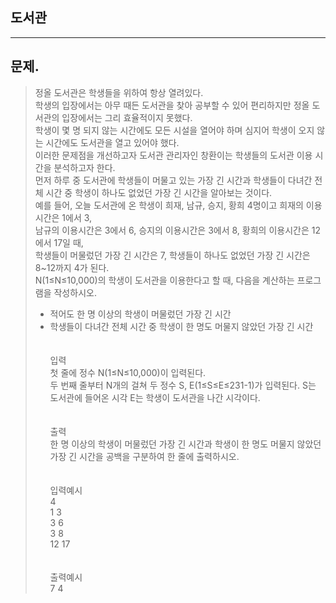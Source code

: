 ## 도서관
___
## 문제.
> 정올 도서관은 학생들을 위하여 항상 열려있다. </br>
> 학생의 입장에서는 아무 때든 도서관을 찾아 공부할 수 있어 편리하지만 정올 도서관의 입장에서는 그리 효율적이지 못했다. </br>
> 학생이 몇 명 되지 않는 시간에도 모든 시설을 열어야 하며 심지어 학생이 오지 않는 시간에도 도서관을 열고 있어야 했다.</br>
> 이러한 문제점을 개선하고자 도서관 관리자인 창환이는 학생들의 도서관 이용 시간을 분석하고자 한다.</br>
> 먼저 하루 중 도서관에 학생들이 머물고 있는 가장 긴 시간과 학생들이 다녀간 전체 시간 중 학생이 하나도 없었던 가장 긴 시간을 알아보는 것이다.</br>
> 예를 들어, 오늘 도서관에 온 학생이 희재, 남규, 승지, 황희 4명이고 희재의 이용시간은 1에서 3, </br>
> 남규의 이용시간은 3에서 6, 승지의 이용시간은 3에서 8, 황희의 이용시간은 12에서 17일 때, </br>
> 학생들이 머물렀던 가장 긴 시간은 7, 학생들이 하나도 없었던 가장 긴 시간은 8~12까지 4가 된다.</br>
> N(1≤N≤10,000)의 학생이 도서관을 이용한다고 할 때, 다음을 계산하는 프로그램을 작성하시오.</br>
> - 적어도 한 명 이상의 학생이 머물렀던 가장 긴 시간</br>
> - 학생들이 다녀간 전체 시간 중 학생이 한 명도 머물지 않았던 가장 긴 시간</br>
> </br></br>
> 입력</br>
> 첫 줄에 정수 N(1≤N≤10,000)이 입력된다.</br>
> 두 번째 줄부터 N개의 걸쳐 두 정수 S, E(1≤S≤E≤231-1)가 입력된다. S는 도서관에 들어온 시각 E는 학생이 도서관을 나간 시각이다.</br>
> </br></br>
> 출력</br>
> 한 명 이상의 학생이 머물렀던 가장 긴 시간과 학생이 한 명도 머물지 않았던 가장 긴 시간을 공백을 구분하여 한 줄에 출력하시오.</br>
> </br></br>
> 입력예시</br>
> 4</br>
> 1 3</br>
> 3 6</br>
> 3 8</br>
> 12 17</br>
> </br></br>
> 출력예시</br>
> 7 4</br>